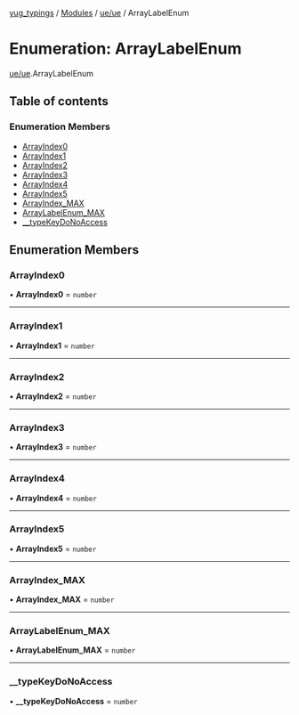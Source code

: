 [yug_typings](../README.md) / [Modules](../modules.md) / [ue/ue](../modules/ue_ue.md) / ArrayLabelEnum

# Enumeration: ArrayLabelEnum

[ue/ue](../modules/ue_ue.md).ArrayLabelEnum

## Table of contents

### Enumeration Members

- [ArrayIndex0](ue_ue.ArrayLabelEnum.md#arrayindex0)
- [ArrayIndex1](ue_ue.ArrayLabelEnum.md#arrayindex1)
- [ArrayIndex2](ue_ue.ArrayLabelEnum.md#arrayindex2)
- [ArrayIndex3](ue_ue.ArrayLabelEnum.md#arrayindex3)
- [ArrayIndex4](ue_ue.ArrayLabelEnum.md#arrayindex4)
- [ArrayIndex5](ue_ue.ArrayLabelEnum.md#arrayindex5)
- [ArrayIndex\_MAX](ue_ue.ArrayLabelEnum.md#arrayindex_max)
- [ArrayLabelEnum\_MAX](ue_ue.ArrayLabelEnum.md#arraylabelenum_max)
- [\_\_typeKeyDoNoAccess](ue_ue.ArrayLabelEnum.md#__typekeydonoaccess)

## Enumeration Members

### ArrayIndex0

• **ArrayIndex0** = `number`

___

### ArrayIndex1

• **ArrayIndex1** = `number`

___

### ArrayIndex2

• **ArrayIndex2** = `number`

___

### ArrayIndex3

• **ArrayIndex3** = `number`

___

### ArrayIndex4

• **ArrayIndex4** = `number`

___

### ArrayIndex5

• **ArrayIndex5** = `number`

___

### ArrayIndex\_MAX

• **ArrayIndex\_MAX** = `number`

___

### ArrayLabelEnum\_MAX

• **ArrayLabelEnum\_MAX** = `number`

___

### \_\_typeKeyDoNoAccess

• **\_\_typeKeyDoNoAccess** = `number`
